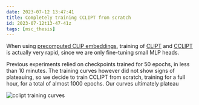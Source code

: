 ```yaml
---
date: 2023-07-12 13:47:41
title: Completely training CCLIPT from scratch
id: 2023-07-12t13-47-41z
tags: [msc_thesis]
---
```


When using [precomputed CLIP embeddings](./2023-07-13t00-50-10z.md), training of
[CLIPT](./2023-07-10t16-36-37z.md) and [CCLIPT](./2023-07-11t11-38-00z.md) is
actually very rapid, since we are only fine-tuning small MLP heads.

Previous experiments relied on checkpoints trained for 50 epochs, in less than
10 minutes. The training curves however did not show signs of plateauing, so we
decide to train CCLIPT from scratch, training for a full hour, for a total of
almost 1000 epochs. Our curves ultimately plateau

![cclipt training curves](cclipt_training_curves.png)

